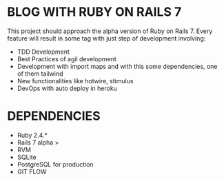 # BLOG WITH RUBY ON RAILS 7

This project should approach the alpha version of Ruby on Rails 7. Every feature will result in some tag with just step of development involving:

- TDD Development
- Best Practices of agil development
- Development with import maps and with this some dependencies, one of them tailwind
- New functionalities like hotwire, stimulus
- DevOps with auto deploy in heroku

# DEPENDENCIES

- Ruby 2.4.*
- Rails 7 alpha >
- RVM
- SQLite
- PostgreSQL for production
- GIT FLOW
